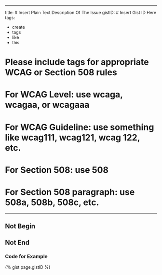 <!-- remove this entire line -->
---
title: # Insert Plain Text Description Of The Issue
gistID: # Insert Gist ID Here
tags:
- create
- tags
- like
- this
# Please include tags for appropriate WCAG or Section 508 rules
# For WCAG Level: use wcaga, wcagaa, or wcagaaa
# For WCAG Guideline: use something like wcag111, wcag121, wcag 122, etc.
# For Section 508: use 508
# For Section 508 paragraph: use 508a, 508b, 508c, etc.
---

<h2 aria-describedby="{{ page.gistID }}">Not Begin</h2>
<div class="rendered-not">
<!-- Replace this comment with the code from the gist -->
</div> <!-- rendered-not -->

<h2 aria-describedby="{{ page.gistID }}">Not End</h2>

<h3 aria-describedby="{{ page.gistID }}">Code for Example</h3>
{% gist page.gistID %}